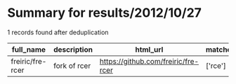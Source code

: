
# Summary for results/2012/10/27
    
1 records found after deduplication

| full_name | description | html_url | matched_list | matched_count | pushed_at | size | stargazers_count | language | forks_count |
|------------------|---------------|-------------------------------------|----------------|-----------------|---------------------------|--------|--------------------|------------|---------------|
| freiric/fre-rcer | fork of rcer | https://github.com/freiric/fre-rcer | ['rce'] | 1 | 2012-10-27 12:58:15+00:00 | 2044 | 0 | Java | 1 |
